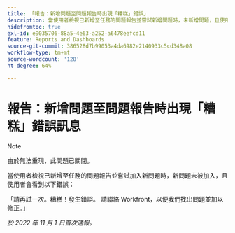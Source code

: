 ```yaml
---
title: 「報告：新增問題至問題報告時出現「糟糕」錯誤」
description: 當使用者檢視已新增至任務的問題報告並嘗試新增問題時，未新增問題，且使用者會看到錯誤。
hidefromtoc: true
exl-id: e9035706-88a5-4e63-a252-a6478eefcd11
feature: Reports and Dashboards
source-git-commit: 386528d7b99053a4da6982e2140933c5cd348a08
workflow-type: tm+mt
source-wordcount: '128'
ht-degree: 64%

---
```


# 報告：新增問題至問題報告時出現「糟糕」錯誤訊息

>[!NOTE]
>
>由於無法重現，此問題已關閉。

當使用者檢視已新增至任務的問題報告並嘗試加入新問題時，新問題未被加入，且使用者會看到以下錯誤：

「請再試一次。糟糕！發生錯誤。 請聯絡 Workfront，以便我們找出問題並加以修正。」

_於 2022 年 11 月 1 日首次通報。_
